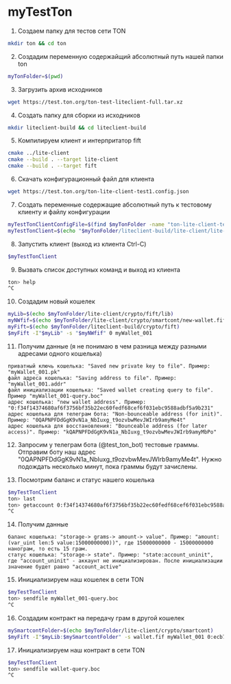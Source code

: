 # myTestTon

1. Создаем папку для тестов сети TON
```bash
mkdir ton && cd ton
```

2. Создадим переменную содержайщий абсолютный путь нашей папки ton
```bash
myTonFolder=$(pwd)
```

3. Загрузить архив исходников
```bash
wget https://test.ton.org/ton-test-liteclient-full.tar.xz
```

4. Создать папку для сборки из исходников
```bash
mkdir liteclient-build && cd liteclient-build
```

5. Компилируем клиент и интерпритатор fift
```bash
cmake ../lite-client
cmake --build . --target lite-client
cmake --build . --target fift
```

6. Скачать конфигурационный файл для клиента
```bash
wget https://test.ton.org/ton-lite-client-test1.config.json
```

7. Создать переменные содержащие абсолютный путь к тестовому клиенту и файлу конфигурации
```bash
myTestTonClientConfigFile=$(find $myTonFolder -name "ton-lite-client-test1.config.json")
myTestTonClient=$(echo "$myTonFolder/liteclient-build/lite-client/lite-client -C $myTestTonClientConfigFile")
```

8. Запустить клиент (выход из клиента Ctrl-C)
```bash
$myTestTonClient
```

9. Вызвать список доступных команд и выход из клиента
```bash
ton> help
^C
```

10. Создадим новый кошелек
```bash
myLib=$(echo $myTonFolder/lite-client/crypto/fift/lib)
myNWfif=$(echo $myTonFolder/lite-client/crypto/smartcont/new-wallet.fif)
myFift=$(echo $myTonFolder/liteclient-build/crypto/fift)
$myFift -I"$myLib" -s "$myNWfif" 0 myWallet_001
```

11. Получим данные (я не понимаю в чем разница между разными адресами одного кошелька)
```
приватный ключь кошелька: "Saved new private key to file". Пример: "myWallet_001.pk"
файл адреса кошелька: "Saving address to file". Пример: "myWallet_001.addr"
файл инициализации кошелька: "Saved wallet creating query to file". Пример "myWallet_001-query.boc"
адрес кошелька: "new wallet address". Пример: "0:f34f14374680af6f3756bf35b22ec60fedf68cef6f031ebc9588adbf5a9b231"
адрес кошелька для телеграм бота: "Non-bounceable address (for init)". Пример: "0QAPNPFDdGgK9vN1a_NbIuxg_t9ozvbwMevJWIrb9amyMe4t"
адрес кошелька для восстановления: "Bounceable address (for later access)". Пример: "kQAPNPFDdGgK9vN1a_NbIuxg_t9ozvbwMevJWIrb9amyMbPo"
```

12. Запросим у телеграм бота (@test_ton_bot) тестовые граммы. Отправим боту наш адрес "0QAPNPFDdGgK9vN1a_NbIuxg_t9ozvbwMevJWIrb9amyMe4t". Нужно подождать несколько минут, пока граммы будут зачислены.

13. Посмотрим баланс и статус нашего кошелька
```bash
$myTestTonClient
ton> last
ton> getaccount 0:f34f14374680af6f3756bf35b22ec60fedf68cef6f031ebc9588adbf5a9b231
^C
```

14. Получим данные
```
баланс кошелька: "storage-> grams-> amount-> value". Пример: "amount:(var_uint len:5 value:15000000000))", где 15000000000 - 15000000000 нанограм, то есть 15 грам.
статус кошелька: "storage-> state". Пример: "state:account_uninit", где "account_uninit" - аккаунт не инициализирован. После инициализации значение будет равно "account_active"
```

15. Инициализируем наш кошелек в сети TON
```bash
$myTestTonClient
ton> sendfile myWallet_001-query.boc
^C
```

16. Создадим контракт на передачу грам в другой кошелек
```bash
mySmartcontFolder=$(echo $myTonFolder/lite-client/crypto/smartcont)
$myFift -I"$myLib:$mySmartcontFolder" -s wallet.fif myWallet_001 0:ecb7498c3939633b520361bdf2b66ae62d61f61548f97091b7a90f647b7c664e 1 5
```

17. Инициализируем наш контракт в сети TON
```bash
$myTestTonClient
ton> sendfile wallet-query.boc
^C
```

